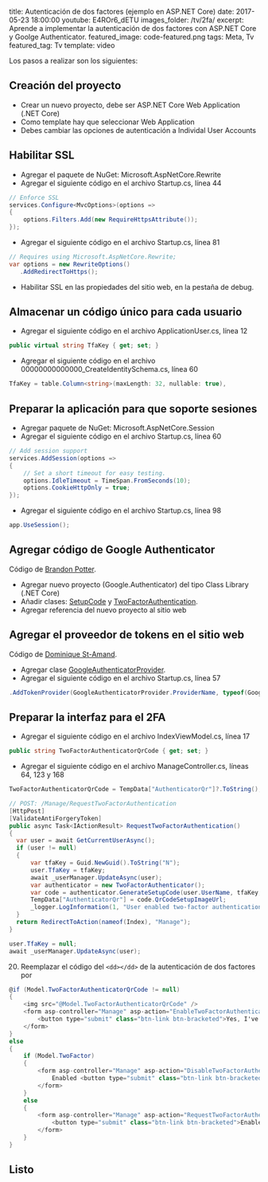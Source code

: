 title: Autenticación de dos factores (ejemplo en ASP.NET Core)
date: 2017-05-23 18:00:00
youtube: E4ROr6_dETU
images_folder: /tv/2fa/
excerpt: Aprende a implementar la autenticación de dos factores con ASP.NET Core y Goolge Authenticator.
featured_image: code-featured.png
tags: Meta, Tv
featured_tag: Tv
template: video

Los pasos a realizar son los siguientes:  

## Creación del proyecto 

 - Crear un nuevo proyecto, debe ser ASP.NET Core Web Application (.NET Core)  
 - Como template hay que seleccionar Web Application
 - Debes cambiar las opciones de autenticación a Individal User Accounts  

## Habilitar SSL  

 - Agregar el paquete de NuGet: Microsoft.AspNetCore.Rewrite
 - Agregar el siguiente código en el archivo Startup.cs, línea 44 

```csharp  
// Enforce SSL
services.Configure<MvcOptions>(options =>
{
	options.Filters.Add(new RequireHttpsAttribute());
});
```  

  - Agregar el siguiente código en el archivo Startup.cs, línea 81


```csharp  
// Requires using Microsoft.AspNetCore.Rewrite;
var options = new RewriteOptions()
   .AddRedirectToHttps();
```  

 - Habilitar SSL en las propiedades del sitio web, en la pestaña de debug. 

## Almacenar un código único para cada usuario  

 - Agregar el siguiente código en el archivo ApplicationUser.cs, línea 12


```csharp  
public virtual string TfaKey { get; set; }
```  

 - Agregar el siguiente código en el archivo 00000000000000_CreateIdentitySchema.cs, línea 60


```csharp  
TfaKey = table.Column<string>(maxLength: 32, nullable: true),
```  

## Preparar la aplicación para que soporte sesiones

 - Agregar paquete de NuGet: Microsoft.AspNetCore.Session  
 - Agregar el siguiente código en el archivo Startup.cs, línea 60


```csharp  
// Add session support
services.AddSession(options =>
{
	// Set a short timeout for easy testing.
	options.IdleTimeout = TimeSpan.FromSeconds(10);
	options.CookieHttpOnly = true;
});
```  

 - Agregar el siguiente código en el archivo Startup.cs, línea 98


```csharp  
app.UseSession();
```  

## Agregar código de Google Authenticator  

Código de <a href="http://brandonpotter.com/2014/09/07/implementing-free-two-factor-authentication-in-net-using-google-authenticator/" target="_blank">Brandon Potter</a>.  

 - Agregar nuevo proyecto (Google.Authenticator) del tipo Class Library (.NET Core)  
 - Añadir clases: <a href="https://raw.githubusercontent.com/ThatCSharpGuy/DosFactores/master/Google.Authenticator/SetupCode.cs" target="_blank">SetupCode</a> y <a href="https://raw.githubusercontent.com/ThatCSharpGuy/DosFactores/master/Google.Authenticator/TwoFactorAuthentication.cs" target="_blank">TwoFactorAuthentication</a>.  
 - Agregar referencia del nuevo proyecto al sitio web  

## Agregar el proveedor de tokens en el sitio web  

Código de <a href="http://www.domstamand.com/two-factor-authentication-in-asp-net-identity-3-using-totp-authenticator/" target="_blank">Dominique St-Amand</a>.  

 - Agregar clase <a href="https://raw.githubusercontent.com/ThatCSharpGuy/DosFactores/master/DosFactores/Providers/GoogleAuthenticatorProvider.cs" target="_blank">GoogleAuthenticatorProvider</a>.
 - Agregar el siguiente código en el archivo Startup.cs, línea 57


```csharp  
.AddTokenProvider(GoogleAuthenticatorProvider.ProviderName, typeof(GoogleAuthenticatorProvider))
```  

## Preparar la interfaz para el 2FA

 - Agregar el siguiente código en el archivo IndexViewModel.cs, línea 17


```csharp  
public string TwoFactorAuthenticatorQrCode { get; set; }
```  

 - Agregar el siguiente código en el archivo ManageController.cs, líneas 64, 123 y 168


```csharp  
TwoFactorAuthenticatorQrCode = TempData["AuthenticatorQr"]?.ToString(),
```  


```csharp  
// POST: /Manage/RequestTwoFactorAuthentication
[HttpPost]
[ValidateAntiForgeryToken]
public async Task<IActionResult> RequestTwoFactorAuthentication()
{
  var user = await GetCurrentUserAsync();
  if (user != null)
  {
	  var tfaKey = Guid.NewGuid().ToString("N");
	  user.TfaKey = tfaKey;
	  await _userManager.UpdateAsync(user);
	  var authenticator = new TwoFactorAuthenticator();
	  var code = authenticator.GenerateSetupCode(user.UserName, tfaKey, 300, 300);
	  TempData["AuthenticatorQr"] = code.QrCodeSetupImageUrl;
	  _logger.LogInformation(1, "User enabled two-factor authentication.");
  }
  return RedirectToAction(nameof(Index), "Manage");
}
```  

```csharp  
user.TfaKey = null;
await _userManager.UpdateAsync(user);
```  

20. Reemplazar el código del `<dd></dd>` de la autenticación de dos factores por 


```csharp  
@if (Model.TwoFactorAuthenticatorQrCode != null)
{
	<img src="@Model.TwoFactorAuthenticatorQrCode" />
	<form asp-controller="Manage" asp-action="EnableTwoFactorAuthentication" method="post" class="form-horizontal">
		<button type="submit" class="btn-link btn-bracketed">Yes, I've scanned the code</button> Disabled
	</form>
}
else
{
	if (Model.TwoFactor)
	{
		<form asp-controller="Manage" asp-action="DisableTwoFactorAuthentication" method="post" class="form-horizontal">
			Enabled <button type="submit" class="btn-link btn-bracketed">Disable</button>
		</form>
	}
	else
	{
		<form asp-controller="Manage" asp-action="RequestTwoFactorAuthentication" method="post" class="form-horizontal">
			<button type="submit" class="btn-link btn-bracketed">Enable</button> Disabled
		</form>
	}
}
```  

## Listo 

